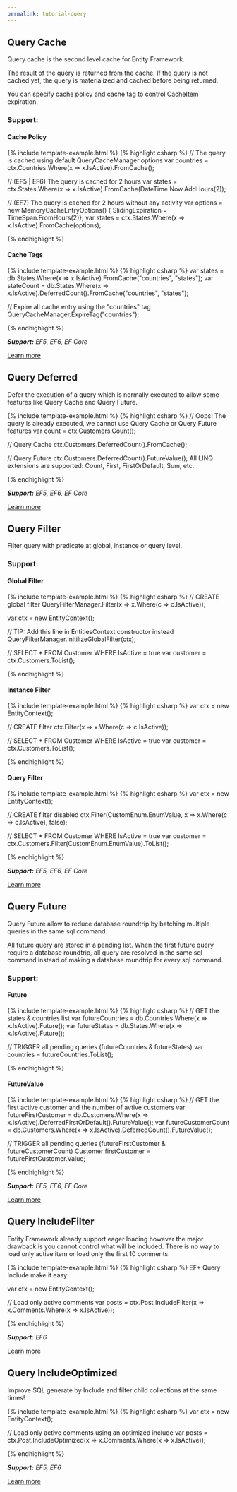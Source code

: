 ```yaml
---
permalink: tutorial-query
---
```


## Query Cache

Query cache is the second level cache for Entity Framework.

The result of the query is returned from the cache. If the query is not cached yet, the query is materialized and cached before being returned.

You can specify cache policy and cache tag to control CacheItem expiration.

### Support:

#### Cache Policy

{% include template-example.html %} 
{% highlight csharp %}
// The query is cached using default QueryCacheManager options
var countries = ctx.Countries.Where(x => x.IsActive).FromCache();

// (EF5 | EF6) The query is cached for 2 hours
var states = ctx.States.Where(x => x.IsActive).FromCache(DateTime.Now.AddHours(2));

// (EF7) The query is cached for 2 hours without any activity
var options = new MemoryCacheEntryOptions() { SlidingExpiration = TimeSpan.FromHours(2)};
var states = ctx.States.Where(x => x.IsActive).FromCache(options);

{% endhighlight %}

#### Cache Tags

{% include template-example.html %} 
{% highlight csharp %}
var states = db.States.Where(x => x.IsActive).FromCache("countries", "states");
var stateCount = db.States.Where(x => x.IsActive).DeferredCount().FromCache("countries", "states");

// Expire all cache entry using the "countries" tag
QueryCacheManager.ExpireTag("countries");

{% endhighlight %}

***Support:** EF5, EF6, EF Core*

[Learn more](/query-cache)

## Query Deferred

Defer the execution of a query which is normally executed to allow some features like Query Cache and Query Future.

{% include template-example.html %} 
{% highlight csharp %}
// Oops! The query is already executed, we cannot use Query Cache or Query Future features
var count = ctx.Customers.Count();

// Query Cache
ctx.Customers.DeferredCount().FromCache();

// Query Future
ctx.Customers.DeferredCount().FutureValue();
All LINQ extensions are supported: Count, First, FirstOrDefault, Sum, etc.

{% endhighlight %}

***Support:** EF5, EF6, EF Core*

[Learn more](/query-deferred)

## Query Filter

Filter query with predicate at global, instance or query level.

### Support:

#### Global Filter

{% include template-example.html %} 
{% highlight csharp %}
// CREATE global filter
QueryFilterManager.Filter<Customer>(x => x.Where(c => c.IsActive));

var ctx = new EntityContext();

// TIP: Add this line in EntitiesContext constructor instead
QueryFilterManager.InitilizeGlobalFilter(ctx);

// SELECT * FROM Customer WHERE IsActive = true
var customer = ctx.Customers.ToList();

{% endhighlight %}

#### Instance Filter

{% include template-example.html %} 
{% highlight csharp %}
var ctx = new EntityContext();

// CREATE filter
ctx.Filter<Customer>(x => x.Where(c => c.IsActive));

// SELECT * FROM Customer WHERE IsActive = true
var customer = ctx.Customers.ToList();

{% endhighlight %}

#### Query Filter

{% include template-example.html %} 
{% highlight csharp %}
var ctx = new EntityContext();

// CREATE filter disabled
ctx.Filter<Customer>(CustomEnum.EnumValue, x => x.Where(c => c.IsActive), false);

// SELECT * FROM Customer WHERE IsActive = true
var customer = ctx.Customers.Filter(CustomEnum.EnumValue).ToList();

{% endhighlight %}

***Support:** EF5, EF6, EF Core*

[Learn more](/query-filter)

## Query Future

Query Future allow to reduce database roundtrip by batching multiple queries in the same sql command.

All future query are stored in a pending list. When the first future query require a database roundtrip, all query are resolved in the same sql command instead of making a database roundtrip for every sql command.

### Support:

#### Future

{% include template-example.html %} 
{% highlight csharp %}
// GET the states & countries list
var futureCountries = db.Countries.Where(x => x.IsActive).Future();
var futureStates = db.States.Where(x => x.IsActive).Future();

// TRIGGER all pending queries (futureCountries & futureStates)
var countries = futureCountries.ToList();

{% endhighlight %}

#### FutureValue

{% include template-example.html %} 
{% highlight csharp %}
// GET the first active customer and the number of avtive customers
var futureFirstCustomer = db.Customers.Where(x => x.IsActive).DeferredFirstOrDefault().FutureValue();
var futureCustomerCount = db.Customers.Where(x => x.IsActive).DeferredCount().FutureValue();

// TRIGGER all pending queries (futureFirstCustomer & futureCustomerCount)
Customer firstCustomer = futureFirstCustomer.Value;

{% endhighlight %}

***Support:** EF5, EF6, EF Core*

[Learn more](/query-future)

## Query IncludeFilter

Entity Framework already support eager loading however the major drawback is you cannot control what will be included. There is no way to load only active item or load only the first 10 comments.

{% include template-example.html %} 
{% highlight csharp %}
EF+ Query Include make it easy:

var ctx = new EntityContext();

// Load only active comments
var posts = ctx.Post.IncludeFilter(x => x.Comments.Where(x => x.IsActive));

{% endhighlight %}

***Support:** EF6*

[Learn more](/query-include-filter)

## Query IncludeOptimized

Improve SQL generate by Include and filter child collections at the same times!

{% include template-example.html %} 
{% highlight csharp %}
var ctx = new EntityContext();

// Load only active comments using an optimized include
var posts = ctx.Post.IncludeOptimized(x => x.Comments.Where(x => x.IsActive));

{% endhighlight %}

***Support:** EF5, EF6*

[Learn more](/query-include-optimized)